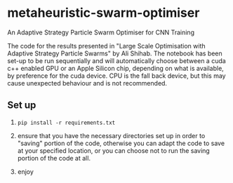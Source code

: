 # metaheuristic-swarm-optimiser
An Adaptive Strategy Particle Swarm Optimiser for CNN Training

The code for the results presented in "Large Scale Optimisation with Adaptive Strategy Particle Swarms" by Ali Shihab. The notebook has been set-up to be run sequentially and will automatically choose between a cuda c++ enabled GPU or an Apple Silicon chip, depending on what is available, by preference for the cuda device. CPU is the fall back device, but this may cause unexpected behaviour and is not recommended.

## Set up

1. ```pip install -r requirements.txt```

2. ensure that you have the necessary directories set up in order to "saving" portion of the code, otherwise you can adapt the code to save at your specified location, or you can choose not to run the saving portion of the code at all.

3. enjoy
